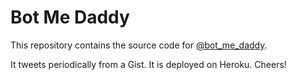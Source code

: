 # Bot Me Daddy

This repository contains the source code for
[@bot_me_daddy](https://twitter.com/bot_me_daddy).

It tweets periodically from a Gist. It is deployed on Heroku. Cheers!
